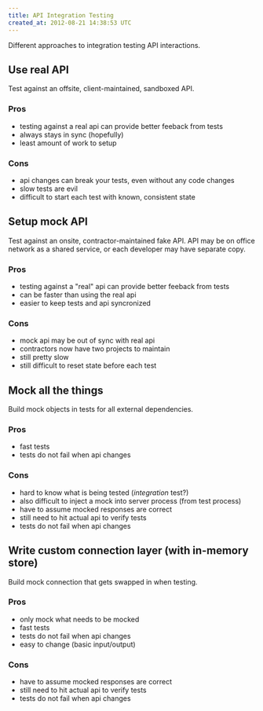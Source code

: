 ```yaml
---
title: API Integration Testing
created_at: 2012-08-21 14:38:53 UTC
---
```


Different approaches to integration testing API interactions.


## Use real API

Test against an offsite, client-maintained, sandboxed API.

### Pros

* testing against a real api can provide better feeback from tests
* always stays in sync (hopefully)
* least amount of work to setup

### Cons

* api changes can break your tests, even without any code changes
* slow tests are evil
* difficult to start each test with known, consistent state


## Setup mock API

Test against an onsite, contractor-maintained fake API. API may be on office network as a shared service, or each developer may have separate copy.

### Pros

* testing against a "real" api can provide better feeback from tests
* can be faster than using the real api
* easier to keep tests and api syncronized

### Cons

* mock api may be out of sync with real api
* contractors now have two projects to maintain
* still pretty slow
* still difficult to reset state before each test


## Mock all the things

Build mock objects in tests for all external dependencies.

### Pros

* fast tests
* tests do not fail when api changes

### Cons

* hard to know what is being tested (*integration* test?)
* also difficult to inject a mock into server process (from test process)
* have to assume mocked responses are correct
* still need to hit actual api to verify tests
* tests do not fail when api changes


## Write custom connection layer (with in-memory store)

Build mock connection that gets swapped in when testing.

### Pros

* only mock what needs to be mocked
* fast tests
* tests do not fail when api changes
* easy to change (basic input/output)

### Cons

* have to assume mocked responses are correct
* still need to hit actual api to verify tests
* tests do not fail when api changes

